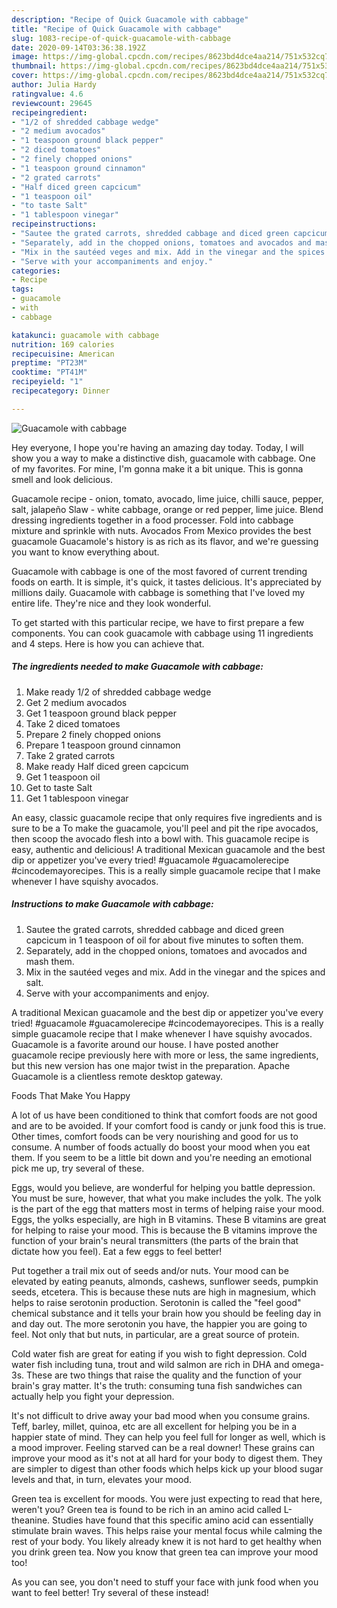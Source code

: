 ```yaml
---
description: "Recipe of Quick Guacamole with cabbage"
title: "Recipe of Quick Guacamole with cabbage"
slug: 1083-recipe-of-quick-guacamole-with-cabbage
date: 2020-09-14T03:36:38.192Z
image: https://img-global.cpcdn.com/recipes/8623bd4dce4aa214/751x532cq70/guacamole-with-cabbage-recipe-main-photo.jpg
thumbnail: https://img-global.cpcdn.com/recipes/8623bd4dce4aa214/751x532cq70/guacamole-with-cabbage-recipe-main-photo.jpg
cover: https://img-global.cpcdn.com/recipes/8623bd4dce4aa214/751x532cq70/guacamole-with-cabbage-recipe-main-photo.jpg
author: Julia Hardy
ratingvalue: 4.6
reviewcount: 29645
recipeingredient:
- "1/2 of shredded cabbage wedge"
- "2 medium avocados"
- "1 teaspoon ground black pepper"
- "2 diced tomatoes"
- "2 finely chopped onions"
- "1 teaspoon ground cinnamon"
- "2 grated carrots"
- "Half diced green capcicum"
- "1 teaspoon oil"
- "to taste Salt"
- "1 tablespoon vinegar"
recipeinstructions:
- "Sautee the grated carrots, shredded cabbage and diced green capcicum in 1 teaspoon of oil for about five minutes to soften them."
- "Separately, add in the chopped onions, tomatoes and avocados and mash them."
- "Mix in the sautéed veges and mix. Add in the vinegar and the spices and salt."
- "Serve with your accompaniments and enjoy."
categories:
- Recipe
tags:
- guacamole
- with
- cabbage

katakunci: guacamole with cabbage 
nutrition: 169 calories
recipecuisine: American
preptime: "PT23M"
cooktime: "PT41M"
recipeyield: "1"
recipecategory: Dinner

---
```



![Guacamole with cabbage](https://img-global.cpcdn.com/recipes/8623bd4dce4aa214/751x532cq70/guacamole-with-cabbage-recipe-main-photo.jpg)

Hey everyone, I hope you're having an amazing day today. Today, I will show you a way to make a distinctive dish, guacamole with cabbage. One of my favorites. For mine, I'm gonna make it a bit unique. This is gonna smell and look delicious.

Guacamole recipe - onion, tomato, avocado, lime juice, chilli sauce, pepper, salt, jalapeño Slaw - white cabbage, orange or red pepper, lime juice. Blend dressing ingredients together in a food processer. Fold into cabbage mixture and sprinkle with nuts. Avocados From Mexico provides the best guacamole Guacamole&#39;s history is as rich as its flavor, and we&#39;re guessing you want to know everything about.

Guacamole with cabbage is one of the most favored of current trending foods on earth. It is simple, it's quick, it tastes delicious. It's appreciated by millions daily. Guacamole with cabbage is something that I've loved my entire life. They're nice and they look wonderful.


To get started with this particular recipe, we have to first prepare a few components. You can cook guacamole with cabbage using 11 ingredients and 4 steps. Here is how you can achieve that.

<!--inarticleads1-->

##### The ingredients needed to make Guacamole with cabbage:

1. Make ready 1/2 of shredded cabbage wedge
1. Get 2 medium avocados
1. Get 1 teaspoon ground black pepper
1. Take 2 diced tomatoes
1. Prepare 2 finely chopped onions
1. Prepare 1 teaspoon ground cinnamon
1. Take 2 grated carrots
1. Make ready Half diced green capcicum
1. Get 1 teaspoon oil
1. Get to taste Salt
1. Get 1 tablespoon vinegar


An easy, classic guacamole recipe that only requires five ingredients and is sure to be a To make the guacamole, you&#39;ll peel and pit the ripe avocados, then scoop the avocado flesh into a bowl with. This guacamole recipe is easy, authentic and delicious! A traditional Mexican guacamole and the best dip or appetizer you&#39;ve every tried! #guacamole #guacamolerecipe #cincodemayorecipes. This is a really simple guacamole recipe that I make whenever I have squishy avocados. 

<!--inarticleads2-->

##### Instructions to make Guacamole with cabbage:

1. Sautee the grated carrots, shredded cabbage and diced green capcicum in 1 teaspoon of oil for about five minutes to soften them.
1. Separately, add in the chopped onions, tomatoes and avocados and mash them.
1. Mix in the sautéed veges and mix. Add in the vinegar and the spices and salt.
1. Serve with your accompaniments and enjoy.


A traditional Mexican guacamole and the best dip or appetizer you&#39;ve every tried! #guacamole #guacamolerecipe #cincodemayorecipes. This is a really simple guacamole recipe that I make whenever I have squishy avocados. Guacamole is a favorite around our house. I have posted another guacamole recipe previously here with more or less, the same ingredients, but this new version has one major twist in the preparation. Apache Guacamole is a clientless remote desktop gateway. 

Foods That Make You Happy


A lot of us have been conditioned to think that comfort foods are not good and are to be avoided. If your comfort food is candy or junk food this is true. Other times, comfort foods can be very nourishing and good for us to consume. A number of foods actually do boost your mood when you eat them. If you seem to be a little bit down and you're needing an emotional pick me up, try several of these.

Eggs, would you believe, are wonderful for helping you battle depression. You must be sure, however, that what you make includes the yolk. The yolk is the part of the egg that matters most in terms of helping raise your mood. Eggs, the yolks especially, are high in B vitamins. These B vitamins are great for helping to raise your mood. This is because the B vitamins improve the function of your brain's neural transmitters (the parts of the brain that dictate how you feel). Eat a few eggs to feel better!

Put together a trail mix out of seeds and/or nuts. Your mood can be elevated by eating peanuts, almonds, cashews, sunflower seeds, pumpkin seeds, etcetera. This is because these nuts are high in magnesium, which helps to raise serotonin production. Serotonin is called the "feel good" chemical substance and it tells your brain how you should be feeling day in and day out. The more serotonin you have, the happier you are going to feel. Not only that but nuts, in particular, are a great source of protein.

Cold water fish are great for eating if you wish to fight depression. Cold water fish including tuna, trout and wild salmon are rich in DHA and omega-3s. These are two things that raise the quality and the function of your brain's gray matter. It's the truth: consuming tuna fish sandwiches can actually help you fight your depression. 

It's not difficult to drive away your bad mood when you consume grains. Teff, barley, millet, quinoa, etc are all excellent for helping you be in a happier state of mind. They can help you feel full for longer as well, which is a mood improver. Feeling starved can be a real downer! These grains can improve your mood as it's not at all hard for your body to digest them. They are simpler to digest than other foods which helps kick up your blood sugar levels and that, in turn, elevates your mood.

Green tea is excellent for moods. You were just expecting to read that here, weren't you? Green tea is found to be rich in an amino acid called L-theanine. Studies have found that this specific amino acid can essentially stimulate brain waves. This helps raise your mental focus while calming the rest of your body. You likely already knew it is not hard to get healthy when you drink green tea. Now you know that green tea can improve your mood too!

As you can see, you don't need to stuff your face with junk food when you want to feel better! Try several of these instead!

